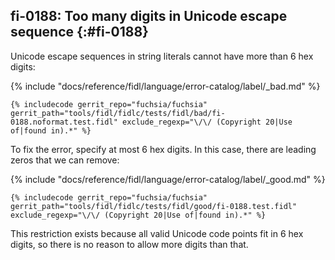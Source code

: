 ## fi-0188: Too many digits in Unicode escape sequence {:#fi-0188}

Unicode escape sequences in string literals cannot have more than 6 hex digits:

{% include "docs/reference/fidl/language/error-catalog/label/_bad.md" %}

```fidl
{% includecode gerrit_repo="fuchsia/fuchsia" gerrit_path="tools/fidl/fidlc/tests/fidl/bad/fi-0188.noformat.test.fidl" exclude_regexp="\/\/ (Copyright 20|Use of|found in).*" %}
```

To fix the error, specify at most 6 hex digits. In this case, there are leading
zeros that we can remove:

{% include "docs/reference/fidl/language/error-catalog/label/_good.md" %}

```fidl
{% includecode gerrit_repo="fuchsia/fuchsia" gerrit_path="tools/fidl/fidlc/tests/fidl/good/fi-0188.test.fidl" exclude_regexp="\/\/ (Copyright 20|Use of|found in).*" %}
```

This restriction exists because all valid Unicode code points fit in 6 hex
digits, so there is no reason to allow more digits than that.
